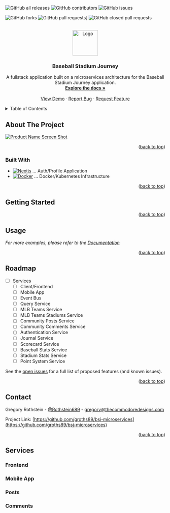 <!-- PROJECT SHIELDS -->
<!--
*** I'm using markdown "reference style" links for readability.
*** Reference links are enclosed in brackets [ ] instead of parentheses ( ).
*** See the bottom of this document for the declaration of the reference variables
*** for contributors-url, forks-url, etc. This is an optional, concise syntax you may use.
*** https://www.markdownguide.org/basic-syntax/#reference-style-links
-->

![GitHub all releases](https://img.shields.io/github/downloads/groths89/bsj-microservices/total?logo=GitHub&style=for-the-badge)
![GitHub contributors](https://img.shields.io/github/contributors-anon/groths89/bsj-microservices?style=for-the-badge)
![GitHub issues](https://img.shields.io/github/issues/groths89/bsj-microservices?style=for-the-badge)

![GitHub forks](https://img.shields.io/github/forks/groths89/bsj-microservices?style=social)
![GitHub pull requests](https://img.shields.io/github/issues-pr/groths89/bsj-microservices?logo=GitHub&style=social)]
![GitHub closed pull requests](https://img.shields.io/github/issues-pr-closed/groths89/bsj-microservices?logo=GitHub&style=social)

<!-- PROJECT LOGO -->
<br />
<div align="center">
  <a href="https://github.com/groths89/bsj-microservices">
    <img src="images/logo.png" alt="Logo" width="80" height="80">
  </a>

<h3 align="center">Baseball Stadium Journey</h3>

  <p align="center">
    A fullstack application built on a microservices architecture for the Baseball Stadium Journey application.
    <br />
    <a href="https://github.com/groths89/bsj-microservices"><strong>Explore the docs »</strong></a>
    <br />
    <br />
    <a href="https://github.com/groths89/bsj-microservices">View Demo</a>
    ·
    <a href="https://github.com/groths89/bsj-microservices/issues">Report Bug</a>
    ·
    <a href="https://github.com/groths89/bsj-microservices/issues">Request Feature</a>
  </p>
</div>

<!-- TABLE OF CONTENTS -->
<details>
  <summary>Table of Contents</summary>
  <ol>
    <li>
      <a href="#about-the-project">About The Project</a>
      <ul>
        <li><a href="#built-with">Built With</a></li>
      </ul>
    </li>
    <li>
      <a href="#getting-started">Getting Started</a>
      <ul>
        <li><a href="#prerequisites">Prerequisites</a></li>
        <li><a href="#installation">Installation</a></li>
      </ul>
    </li>
    <li><a href="#usage">Usage</a></li>
    <li><a href="#roadmap">Roadmap</a></li>
    <li><a href="#contributing">Contributing</a></li>
    <li><a href="#license">License</a></li>
    <li><a href="#contact">Contact</a></li>
    <li><a href="#acknowledgments">Acknowledgments</a></li>
  </ol>
</details>

<!-- ABOUT THE PROJECT -->

## About The Project

[![Product Name Screen Shot][product-screenshot]](https://example.com)

<p align="right">(<a href="#readme-top">back to top</a>)</p>

### Built With

- [![Nextjs][next.js]][next-url] ... Auth/Profile Application
- [![Docker][docker]][docker-url] ... Docker/Kubernetes Infrastructure

<p align="right">(<a href="#readme-top">back to top</a>)</p>

<!-- GETTING STARTED -->

## Getting Started

<p align="right">(<a href="#readme-top">back to top</a>)</p>

<!-- USAGE EXAMPLES -->

## Usage

_For more examples, please refer to the [Documentation](https://docs.thecommodoredesigns.com)_

<p align="right">(<a href="#readme-top">back to top</a>)</p>

<!-- ROADMAP -->

## Roadmap

- [ ] Services
  - [ ] Client/Frontend
  - [ ] Mobile App
  - [ ] Event Bus
  - [ ] Query Service
  - [ ] MLB Teams Service
  - [ ] MLB Teams Stadiums Service
  - [ ] Community Posts Service
  - [ ] Community Comments Service
  - [ ] Authentication Service
  - [ ] Journal Service
  - [ ] Scorecard Service
  - [ ] Baseball Stats Service
  - [ ] Stadium Stats Service
  - [ ] Point System Service

See the [open issues](https://github.com/groths89/bsj-microservices/issues) for a full list of proposed features (and known issues).

<p align="right">(<a href="#readme-top">back to top</a>)</p>

<!-- CONTACT -->

## Contact

Gregory Rothstein - [@Rothstein689](https://twitter.com/Rothstein689) - gregory@thecommodoredesigns.com

Project Link: [https://github.com/groths89/bsj-microservices](https://github.com/groths89/bsj-microservices)

<p align="right">(<a href="#readme-top">back to top</a>)</p>

## Services

### Frontend

### Mobile App

### Posts

### Comments

<!-- MARKDOWN LINKS & IMAGES -->
<!-- https://www.markdownguide.org/basic-syntax/#reference-style-links -->

[contributors-shield]: https://img.shields.io/github/contributors/github_username/repo_name.svg?style=for-the-badge
[contributors-url]: https://github.com/github_username/repo_name/graphs/contributors
[forks-shield]: https://img.shields.io/github/forks/github_username/repo_name.svg?style=for-the-badge
[forks-url]: https://github.com/github_username/repo_name/network/members
[stars-shield]: https://img.shields.io/github/stars/github_username/repo_name.svg?style=for-the-badge
[stars-url]: https://github.com/github_username/repo_name/stargazers
[issues-shield]: https://img.shields.io/github/issues/github_username/repo_name.svg?style=for-the-badge
[issues-url]: https://github.com/github_username/repo_name/issues
[license-shield]: https://img.shields.io/github/license/github_username/repo_name.svg?style=for-the-badge
[license-url]: https://github.com/github_username/repo_name/blob/master/LICENSE.txt
[linkedin-shield]: https://img.shields.io/badge/-LinkedIn-black.svg?style=for-the-badge&logo=linkedin&colorB=555
[linkedin-url]: https://linkedin.com/in/linkedin_username
[product-screenshot]: images/screenshot.png
[docker]: https://img.shields.io/badge/docker-0db7ed?style=for-the-badge&logo=docker&logoColor=white
[docker-url]: https://hub.docker.com/
[spring]: https://img.shields.io/badge/spring_boot-000000?style=for-the-badge&logo=spring-boot&logoColor=00FF7F
[spring-url]: https://spring.io/projects/spring-boot/
[java]: https://img.shields.io/badge/Java-000000?style=for-the-badge&logo=oracle&logoColor=white
[java-url]: https://www.java.com/en/
[next.js]: https://img.shields.io/badge/next.js-000000?style=for-the-badge&logo=nextdotjs&logoColor=white
[next-url]: https://nextjs.org/
[react.js]: https://img.shields.io/badge/React-20232A?style=for-the-badge&logo=react&logoColor=61DAFB
[react-url]: https://reactjs.org/
[rubyonrails]: https://img.shields.io/badge/Ruby_on_Rails-20232A?style=for-the-badge&logo=rubyonrails&logoColor=CC0000
[ror-url]: https://rubyonrails.org/
[blazor]: https://img.shields.io/badge/Blazor-20232A?style=for-the-badge&logo=blazor&logoColor=512BD4
[blazor-url]: https://learn.microsoft.com/en-us/aspnet/core/blazor/?WT.mc_id=dotnet-35129-website&view=aspnetcore-7.0
[vue.js]: https://img.shields.io/badge/Vue.js-35495E?style=for-the-badge&logo=vuedotjs&logoColor=4FC08D
[vue-url]: https://vuejs.org/
[angular.io]: https://img.shields.io/badge/Angular-DD0031?style=for-the-badge&logo=angular&logoColor=white
[angular-url]: https://angular.io/
[svelte.dev]: https://img.shields.io/badge/Svelte-4A4A55?style=for-the-badge&logo=svelte&logoColor=FF3E00
[svelte-url]: https://svelte.dev/
[laravel.com]: https://img.shields.io/badge/Laravel-FF2D20?style=for-the-badge&logo=laravel&logoColor=white
[laravel-url]: https://laravel.com
[bootstrap.com]: https://img.shields.io/badge/Bootstrap-563D7C?style=for-the-badge&logo=bootstrap&logoColor=white
[bootstrap-url]: https://getbootstrap.com
[jquery.com]: https://img.shields.io/badge/jQuery-0769AD?style=for-the-badge&logo=jquery&logoColor=white
[jquery-url]: https://jquery.com

